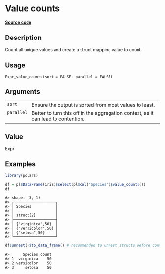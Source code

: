 

# Value counts

[**Source code**](https://github.com/pola-rs/r-polars/tree/main/R/expr__expr.R#L3095)

## Description

Count all unique values and create a struct mapping value to count.

## Usage

<pre><code class='language-R'>Expr_value_counts(sort = FALSE, parallel = FALSE)
</code></pre>

## Arguments

<table>
<tr>
<td style="white-space: nowrap; font-family: monospace; vertical-align: top">
<code id="Expr_value_counts_:_sort">sort</code>
</td>
<td>
Ensure the output is sorted from most values to least.
</td>
</tr>
<tr>
<td style="white-space: nowrap; font-family: monospace; vertical-align: top">
<code id="Expr_value_counts_:_parallel">parallel</code>
</td>
<td>
Better to turn this off in the aggregation context, as it can lead to
contention.
</td>
</tr>
</table>

## Value

Expr

## Examples

``` r
library(polars)

df = pl$DataFrame(iris)$select(pl$col("Species")$value_counts())
df
```

    #> shape: (3, 1)
    #> ┌───────────────────┐
    #> │ Species           │
    #> │ ---               │
    #> │ struct[2]         │
    #> ╞═══════════════════╡
    #> │ {"virginica",50}  │
    #> │ {"versicolor",50} │
    #> │ {"setosa",50}     │
    #> └───────────────────┘

``` r
df$unnest()$to_data_frame() # recommended to unnest structs before converting to R
```

    #>      Species count
    #> 1  virginica    50
    #> 2 versicolor    50
    #> 3     setosa    50

